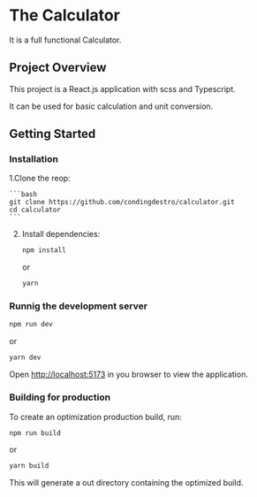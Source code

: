 # The Calculator

It is a full functional Calculator.

## Project Overview

This project is a React.js application with scss and Typescript.

It can be used for basic calculation and unit conversion.

## Getting Started

### Installation

1.Clone the reop:
    
    ```bash
    git clone https://github.com/condingdestro/calculator.git
    cd calculator
    ```
2. Install dependencies:
    ```bash
    npm install
    ```

    or 

    ```bash
    yarn
    ```

### Runnig the development server

```bash
npm run dev
```

or 

```bash
yarn dev
```

Open [http://localhost:5173](http://localhost:5173) in you browser to view the application.

### Building for production

To create an optimization production build, run:

```bash
npm run build
```

or 

```bash
yarn build
```

This will generate a out directory containing the optimized build.


